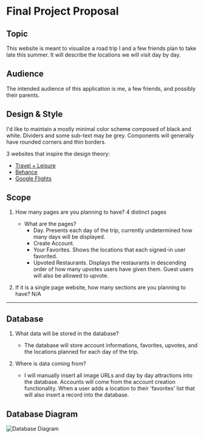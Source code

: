 # Final Project Proposal

## Topic

This website is meant to visualize a road trip I and a few friends plan to take late this summer. It will describe the locations we will visit day by day.

## Audience

The intended audience of this application is me, a few friends, and possibly their parents.

## Design & Style

I'd like to maintain a mostly minimal color scheme composed of black and white. Dividers and some sub-text may be grey. Components will generally have rounded corners and thin borders.

3 websites that inspire the design theory:

- [Travel + Leisure](<https://www.travelandleisure.com>)
- [Behance](<https://www.behance.net>)
- [Google Flights](<https://www.google.com/travel/flights>)

## Scope

1. How many pages are you planning to have? 4 distinct pages
   - What are the pages?
      - Day. Presents each day of the trip, currently undetermined how many days will be displayed.
      - Create Account.
      - Your Favorites. Shows the locations that each signed-in user favorited.
      - Upvoted Restaurants. Displays the restaurants in descending order of how many upvotes users have given them. Guest users will also be allowed to upvote.
  
2. If it is a single page website, how many sections are you planning to have? N/A

---

## Database

1. What data will be stored in the database?
   - The database will store account informations, favorites, upvotes, and the locations planned for each day of the trip.

2. Where is data coming from?
   - I will manually insert all image URLs and day by day attractions into the database. Accounts will come from the account creation functionality. When a user adds a location to their 'favorites' list that will also insert a record into the database.

## Database Diagram

![Database Diagram](ERD.png)
